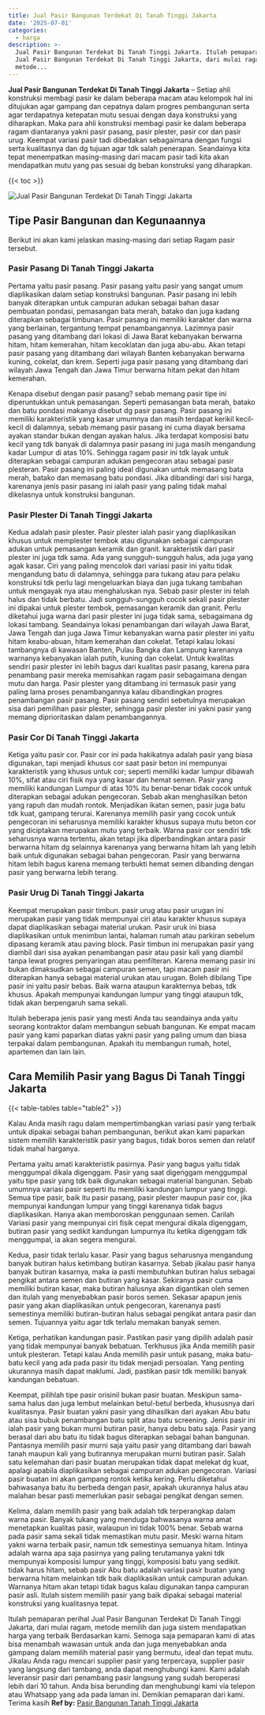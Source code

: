 ```yaml
---
title: Jual Pasir Bangunan Terdekat Di Tanah Tinggi Jakarta
date: '2025-07-01'
categories:
  - harga
description: >-
  Jual Pasir Bangunan Terdekat Di Tanah Tinggi Jakarta. Itulah pemaparan perihal
  Jual Pasir Bangunan Terdekat Di Tanah Tinggi Jakarta, dari mulai ragam,
  metode...
---
```


**Jual Pasir Bangunan Terdekat Di Tanah Tinggi Jakarta** – Setiap ahli konstruksi membagi pasir ke dalam beberapa macam atau kelompok hal ini ditujukan agar gampang dan cepatnya dalam progres pembangunan serta agar terdapatnya ketepatan mutu sesuai dengan daya konstruksi yang diharapkan. Maka para ahli konstruksi membagi pasir ke dalam beberapa ragam diantaranya yakni pasir pasang, pasir plester, pasir cor dan pasir urug. Keempat variasi pasir tadi dibedakan sebagaimana dengan fungsi serta kualitasnya dan dg tujuan agar tdk salah penerapan. Seandainya kita tepat menempatkan masing-masing dari macam pasir tadi kita akan mendapatkan mutu yang pas sesuai dg beban konstruksi yang diharapkan.

{{< toc >}}

![Jual Pasir Bangunan Terdekat Di Tanah Tinggi Jakarta](/images/jual-pasir-bangunan-71.png)

## Tipe Pasir Bangunan dan Kegunaannya

Berikut ini akan kami jelaskan masing-masing dari setiap Ragam pasir tersebut.

### Pasir Pasang Di Tanah Tinggi Jakarta

Pertama yaitu pasir pasang. Pasir pasang yaitu pasir yang sangat umum diaplikasikan dalam setiap konstruksi bangunan. Pasir pasang ini lebih banyak diterapkan untuk campuran adukan sebagai bahan dasar pembuatan pondasi, pemasangan bata merah, batako dan juga kadang diterapkan sebagai timbunan. Pasir pasang ini memiliki karakter dan warna yang berlainan, tergantung tempat penambangannya. Lazimnya pasir pasang yang ditambang dari lokasi di Jawa Barat kebanyakan berwarna hitam, hitam kemerahan, hitam kecoklatan dan juga abu-abu. Akan tetapi pasir pasang yang ditambang dari wilayah Banten kebanyakan berwarna kuning, cokelat, dan krem. Seperti juga pasir pasang yang ditambang dari wilayah Jawa Tengah dan Jawa Timur berwarna hitam pekat dan hitam kemerahan.

Kenapa disebut dengan pasir pasang? sebab memang pasir tipe ini diperuntukkan untuk pemasangan. Seperti pemasangan bata merah, batako dan batu pondasi makanya disebut dg pasir pasang. Pasir pasang ini memiliki karakteristik yang kasar umumnya dan masih terdapat kerikil kecil-kecil di dalamnya, sebab memang pasir pasang ini cuma diayak bersama ayakan standar bukan dengan ayakan halus. Jika terdapat komposisi batu kecil yang tdk banyak di dalamnya pasir pasang ini juga masih mengandung kadar Lumpur di atas 10%. Sehingga ragam pasir ini tdk layak untuk diterapkan sebagai campuran adukan pengecoran atau sebagai pasir plesteran. Pasir pasang ini paling ideal digunakan untuk memasang bata merah, batako dan memasang batu pondasi. Jika dibandingi dari sisi harga, karenanya jenis pasir pasang ini ialah pasir yang paling tidak mahal dikelasnya untuk konstruksi bangunan.

### Pasir Plester Di Tanah Tinggi Jakarta

Kedua adalah pasir plester. Pasir plester ialah pasir yang diaplikasikan khusus untuk memplester tembok atau digunakan sebagai campuran adukan untuk pemasangan keramik dan granit. karakteristik dari pasir plester ini juga tdk sama. Ada yang sungguh-sungguh halus, ada juga yang agak kasar. Ciri yang paling mencolok dari variasi pasir ini yaitu tidak mengandung batu di dalamnya, sehingga para tukang atau para pelaku konstruksi tdk perlu lagi mengeluarkan biaya dan juga tukang tambahan untuk mengayak nya atau menghaluskan nya. Sebab pasir plester ini telah halus dan tidak berbatu. Jadi sungguh-sungguh cocok sekali pasir plester ini dipakai untuk plester tembok, pemasangan keramik dan granit. Perlu diketahui juga warna dari pasir plester ini juga tidak sama, sebagaimana dg lokasi tambang. Seandainya lokasi penambangan dari wilayah Jawa Barat, Jawa Tengah dan juga Jawa Timur kebanyakan warna pasir plester ini yaitu hitam keabu-abuan, hitam kemerahan dan cokelat. Tetapi kalau lokasi tambangnya di kawasan Banten, Pulau Bangka dan Lampung karenanya warnanya kebanyakan ialah putih, kuning dan cokelat. Untuk kwalitas sendiri pasir plester ini lebih bagus dari kualitas pasir pasang, karena para penambang pasir mereka memisahkan ragam pasir sebagaimana dengan mutu dan harga. Pasir plester yang ditambang ini termasuk pasir yang paling lama proses penambangannya kalau dibandingkan progres penambangan pasir pasang. Pasir pasang sendiri sebetulnya merupakan sisa dari pemilihan pasir plester, sehingga pasir plester ini yakni pasir yang memang diprioritaskan dalam penambangannya.

### Pasir Cor Di Tanah Tinggi Jakarta

Ketiga yaitu pasir cor. Pasir cor ini pada hakikatnya adalah pasir yang biasa digunakan, tapi menjadi khusus cor saat pasir beton ini mempunyai karakteristik yang khusus untuk cor; seperti memiliki kadar lumpur dibawah 10%, sifat atau ciri fisik nya yang kasar dan hemat semen. Pasir yang memiliki kandungan Lumpur di atas 10% itu benar-benar tidak cocok untuk diterapkan sebagai adukan pengecoran. Sebab akan menghasilkan beton yang rapuh dan mudah rontok. Menjadikan ikatan semen, pasir juga batu tdk kuat, gampang terurai. Karenanya memilih pasir yang cocok untuk pengecoran ini seharusnya memiliki karakter khusus supaya mutu beton cor yang diciptakan merupakan mutu yang terbaik. Warna pasir cor sendiri tdk seharusnya warna tertentu, akan tetapi jika diperbandingkan antara pasir berwarna hitam dg selainnya karenanya yang berwarna hitam lah yang lebih baik untuk digunakan sebagai bahan pengecoran. Pasir yang berwarna hitam lebih bagus karena memang terbukti hemat semen dibanding dengan pasir yang berwarna lebih terang.

### Pasir Urug Di Tanah Tinggi Jakarta

Keempat merupakan pasir timbun. pasir urug atau pasir urugan ini merupakan pasir yang tidak mempunyai ciri atau karakter khusus supaya dapat diaplikasikan sebagai material urukan. Pasir uruk ini biasa diaplikasikan untuk menimbun lantai, halaman rumah atau parkiran sebelum dipasang keramik atau paving block. Pasir timbun ini merupakan pasir yang diambil dari sisa ayakan penambangan pasir atau pasir kali yang diambil tanpa lewat progres penyaringan atau pemfilteran. Karena memang pasir ini bukan dimaksudkan sebagai campuran semen, tapi macam pasir ini diterapkan hanya sebagai material urukan atau urugan. Boleh dibilang Tipe pasir ini yaitu pasir bebas. Baik warna ataupun karakternya bebas, tdk khusus. Apakah mempunyai kandungan lumpur yang tinggi ataupun tdk, tidak akan berpengaruh sama sekali.

Itulah beberapa jenis pasir yang mesti Anda tau seandainya anda yaitu seorang kontraktor dalam membangun sebuah bangunan. Ke empat macam pasir yang kami paparkan diatas yakni pasir yang paling umum dan biasa terpakai dalam pembangunan. Apakah itu membangun rumah, hotel, apartemen dan lain lain.

## Cara Memilih Pasir yang Bagus Di Tanah Tinggi Jakarta

{{< table-tables table="table2" >}}

Kalau Anda masih ragu dalam mempertimbangkan variasi pasir yang terbaik untuk dipakai sebagai bahan pembangunan, berikut akan kami paparkan sistem memilih karakteristik pasir yang bagus, tidak boros semen dan relatif tidak mahal harganya.

Pertama yaitu amati karakteristik pasirnya. Pasir yang bagus yaitu tidak menggumpal dikala digenggam. Pasir yang saat digenggam menggumpal yaitu tipe pasir yang tdk baik digunakan sebagai material bangunan. Sebab umumnya variasi pasir seperti itu memiliki kandungan lumpur yang tinggi. Semua tipe pasir, baik itu pasir pasang, pasir plester maupun pasir cor, jika mempunyai kandungan lumpur yang tinggi karenanya tidak bagus diaplikasikan. Hanya akan memboroskan penggunaan semen. Carilah Variasi pasir yang mempunyai ciri fisik cepat mengurai dikala digenggam, butiran pasir yang sedikit kandungan lumpurnya itu ketika digenggam tdk menggumpal, ia akan segera mengurai.

Kedua, pasir tidak terlalu kasar. Pasir yang bagus seharusnya mengandung banyak butiran halus ketimbang butiran kasarnya. Sebab jikalau pasir hanya banyak butiran kasarnya, maka ia pasti membutuhkan butiran halus sebagai pengikat antara semen dan butiran yang kasar. Sekiranya pasir cuma memiliki butiran kasar, maka butiran halusnya akan digantikan oleh semen dan itulah yang menyebabkan pasir boros semen. Sekasar apapun jenis pasir yang akan diaplikasikan untuk pengecoran, karenanya pasti semestinya memiliki butiran-butiran halus sebagai pengikat antara pasir dan semen. Tujuannya yaitu agar tdk terlalu memakan banyak semen.

Ketiga, perhatikan kandungan pasir. Pastikan pasir yang dipilih adalah pasir yang tidak mempunyai banyak bebatuan. Terkhusus jika Anda memilih pasir untuk plesteran. Tetapi kalau Anda memilih pasir untuk pasang, maka batu-batu kecil yang ada pada pasir itu tidak menjadi persoalan. Yang penting ukurannya masih dapat maklumi. Jadi, pastikan pasir tdk memiliki banyak kandungan bebatuan.

Keempat, pilihlah tipe pasir orisinil bukan pasir buatan. Meskipun sama-sama halus dan juga lembut melainkan betul-betul berbeda, khususnya dari kualitasnya. Pasir buatan yakni pasir yang dihasilkan dari ayakan Abu batu atau sisa bubuk penambangan batu split atau batu screening. Jenis pasir ini ialah pasir yang bukan murni butiran pasir, hanya debu batu saja. Pasir yang berasal dari abu batu itu tidak bagus diterapkan sebagai bahan bangunan. Pantasnya memilih pasir murni saja yaitu pasir yang ditambang dari bawah tanah maupun kali yang butirannya merupakan murni butiran pasir. Salah satu kelemahan dari pasir buatan merupakan tidak dapat melekat dg kuat, apalagi apabila diaplikasikan sebagai campuran adukan pengecoran. Variasi pasir buatan ini akan gampang rontok ketika kering. Perlu diketahui bahwasanya batu itu berbeda dengan pasir, apakah ukurannya halus atau malahan besar pasti memerlukan pasir sebagai pengikat dengan semen.

Kelima, dalam memilih pasir yang baik adalah tdk terperangkap dalam warna pasir. Banyak tukang yang menduga bahwasanya warna amat menetapkan kualitas pasir, walaupun ini tidak 100% benar. Sebab warna pada pasir sama sekali tidak memastikan mutu pasir. Meski warna hitam yakni warna terbaik pasir, namun tdk semestinya semuanya hitam. Intinya adalah warna apa saja pasirnya yang paling terutamanya yakni tdk mempunyai komposisi lumpur yang tinggi, komposisi batu yang sedikit. tidak harus hitam, sebab pasir Abu batu adalah variasi pasir buatan yang berwarna hitam melainkan tdk baik diaplikasikan untuk campuran adukan. Warnanya hitam akan tetapi tidak bagus kalau digunakan tanpa campuran pasir asli. Itulah sistem memilih pasir yang baik dipakai sebagai material konstruksi yang kualitasnya tepat.

Itulah pemaparan perihal Jual Pasir Bangunan Terdekat Di Tanah Tinggi Jakarta, dari mulai ragam, metode memilih dan juga sistem mendapatkan harga yang terbaik Berdasarkan kami. Semoga saja pemaparan kami di atas bisa menambah wawasan untuk anda dan juga menyebabkan anda gampang dalam memilih material pasir yang bermutu, ideal dan tepat mutu. Jikalau Anda ragu mencari supplier pasir yang terpercaya, supplier pasir yang langsung dari tambang, anda dapat menghubungi kami. Kami adalah leveransir pasir dari penambang pasir langsung yang sudah beroperasi lebih dari 10 tahun. Anda bisa berunding dan menghubungi kami via telepon atau Whatsapp yang ada pada laman ini. Demikian pemaparan dari kami. Terima kasih
**Ref by:** [Pasir Bangunan Tanah Tinggi Jakarta](https://id.wikipedia.org/wiki/Pasir)
